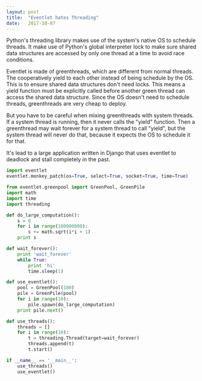 ```yaml
---
layout: post
title:  "Eventlet hates Threading"
date:   2017-10-07
---
```


Python's threading library makes use of the system's native OS to schedule threads.
It make use of Python's global interpreter lock to make sure
shared data structures are accessed by only one thread at a time
to avoid race conditions.

Eventlet is made of greenthreads, which are different from normal threads.
The cooperatively yield to each other instead of being schedule by the OS.
This is to ensure shared data structures don't need locks.
This means a yield function must be explicitly called before another
green thread can access the shared data structure.
Since the OS doesn't need to schedule threads,
greenthreads are very cheap to deploy.

But you have to be careful when mixing greenthreads with system threads.
If a system thread is running, 
then it never calls the "yield" function. 
Then a greenthread may wait forever for a system thread to call "yield",
but the system thread will never do that,
because it expects the OS to schedule it for that.

It's lead to a large application written in Django that uses eventlet 
to deadlock and stall completely in the past.

```py
import eventlet
eventlet.monkey_patch(os=True, select=True, socket=True, time=True)

from eventlet.greenpool import GreenPool, GreenPile
import math
import time
import threading

def do_large_computation():
	s = 0
	for i in range(100000000):
		s += math.sqrt(i*i + 1)
	print s

def wait_forever():
	print 'wait_forever'
	while True:
		print 'hi'
		time.sleep(1)

def use_eventlet():
	pool = GreenPool(100)
	pile = GreenPile(pool)
	for i in range(10):
		pile.spawn(do_large_computation)
	print pile.next()

def use_threads():
	threads = []
	for i in range(10):
	    t = threading.Thread(target=wait_forever)
	    threads.append(t)
	    t.start()

if __name__ == '__main__':
	use_threads()
	use_eventlet()
```